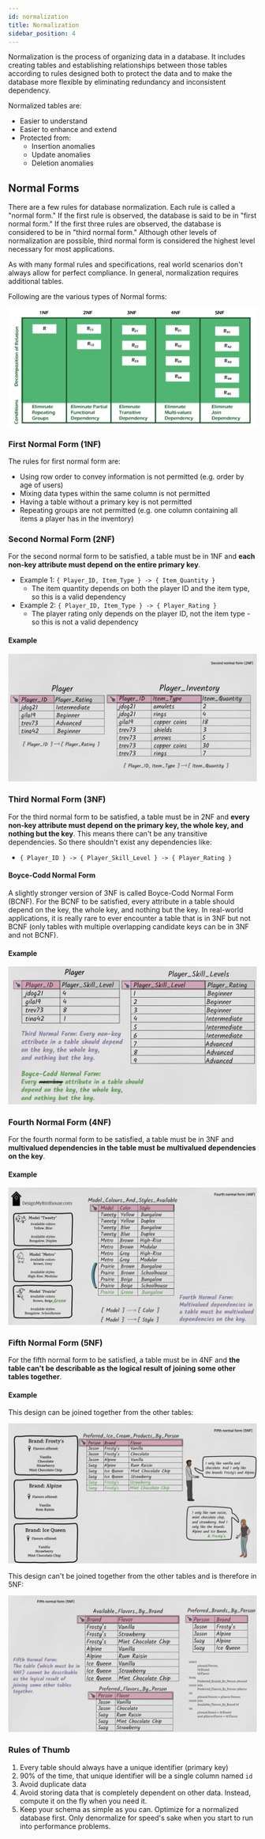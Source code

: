 ```yaml
---
id: normalization
title: Normalization
sidebar_position: 4
---
```


Normalization is the process of organizing data in a database. It includes creating tables and establishing relationships between those tables according to rules designed both to protect the data and to make the database more flexible by eliminating redundancy and inconsistent dependency.

Normalized tables are:

- Easier to understand
- Easier to enhance and extend
- Protected from:
  - Insertion anomalies
  - Update anomalies
  - Deletion anomalies

## Normal Forms

There are a few rules for database normalization. Each rule is called a "normal form." If the first rule is observed, the database is said to be in "first normal form." If the first three rules are observed, the database is considered to be in "third normal form." Although other levels of normalization are possible, third normal form is considered the highest level necessary for most applications.

As with many formal rules and specifications, real world scenarios don't always allow for perfect compliance. In general, normalization requires additional tables.

Following are the various types of Normal forms:

![normalization](/img/docs/Databases/sql/normalization.png)

### First Normal Form (1NF)

The rules for first normal form are:

- Using row order to convey information is not permitted (e.g. order by age of users)
- Mixing data types within the same column is not permitted
- Having a table without a primary key is not permitted
- Repeating groups are not permitted (e.g. one column containing all items a player has in the inventory)

### Second Normal Form (2NF)

For the second normal form to be satisfied, a table must be in 1NF and **each non-key attribute must depend on the entire primary key**.

- Example 1: `{ Player_ID, Item_Type } -> { Item_Quantity }`
  - The item quantity depends on both the player ID and the item type, so this is a valid dependency
- Example 2: `{ Player_ID, Item_Type } -> { Player_Rating }`
  - The player rating only depends on the player ID, not the item type - so this is not a valid dependency

#### Example

![2NF](/img/docs/Databases/sql/2NF.png)

### Third Normal Form (3NF)

For the third normal form to be satisfied, a table must be in 2NF and **every non-key attribute must depend on the primary key, the whole key, and nothing but the key**. This means there can't be any transitive dependencies. So there shouldn't exist any dependencies like:

- `{ Player_ID } -> { Player_Skill_Level } -> { Player_Rating }`

#### Boyce-Codd Normal Form

A slightly stronger version of 3NF is called Boyce-Codd Normal Form (BCNF). For the BCNF to be satisfied, every attribute in a table should depend on the key, the whole key, and nothing but the key. In real-world applications, it is really rare to ever encounter a table that is in 3NF but not BCNF (only tables with multiple overlapping candidate keys can be in 3NF and not BCNF).

#### Example

![3NF](/img/docs/Databases/sql/3NF.png)

### Fourth Normal Form (4NF)

For the fourth normal form to be satisfied, a table must be in 3NF and **multivalued dependencies in the table must be multivalued dependencies on the key**.

#### Example

![4NF](/img/docs/Databases/sql/4NF.png)

### Fifth Normal Form (5NF)

For the fifth normal form to be satisfied, a table must be in 4NF and **the table can't be describable as the logical result of joining some other tables together**.

#### Example

This design can be joined together from the other tables:

![5NF_1](/img/docs/Databases/sql/5NF_1.png)

This design can't be joined together from the other tables and is therefore in 5NF:

![5NF_2](/img/docs/Databases/sql/5NF_2.png)

### Rules of Thumb

1. Every table should always have a unique identifier (primary key)
2. 90% of the time, that unique identifier will be a single column named `id`
3. Avoid duplicate data
4. Avoid storing data that is completely dependent on other data. Instead, compute it on the fly when you need it.
5. Keep your schema as simple as you can. Optimize for a normalized database first. Only denormalize for speed's sake when you start to run into performance problems.
